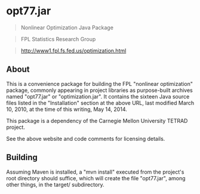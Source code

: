# opt77.jar

> Nonlinear Optimization Java Package

> FPL Statistics Research Group

> http://www1.fpl.fs.fed.us/optimization.html

## About

This is a convenience package for building the FPL "nonlinear optimization"
package, commonly appearing in project libraries as purpose-built archives
named "opt77.jar" or "optimization.jar".  It contains the sixteen Java
source files listed in the "Installation" section at the above URL, last
modified March 10, 2010, at the time of this writing, May 14, 2014.

This package is a dependency of the Carnegie Mellon University TETRAD project.

See the above website and code comments for licensing details.

## Building

Assuming Maven is installed, a "mvn install" executed from the project's root
directory should suffice, which will create the file "opt77.jar", among other
things, in the target/ subdirectory.
